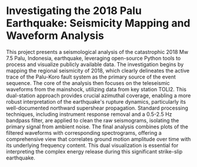 # Investigating the 2018 Palu Earthquake: Seismicity Mapping and Waveform Analysis
This project presents a seismological analysis of the catastrophic 2018 Mw 7.5 Palu, Indonesia, earthquake, leveraging open-source Python tools to process and visualize publicly available data. The investigation begins by mapping the regional seismicity of 2018, which clearly delineates the active trace of the Palu-Koro fault system as the primary source of the event sequence. The core of the analysis then focuses on the teleseismic waveforms from the mainshock, utilizing data from key station TOLI2. This dual-station approach provides crucial azimuthal coverage, enabling a more robust interpretation of the earthquake's rupture dynamics, particularly its well-documented northward supershear propagation. Standard processing techniques, including instrument response removal and a 0.5-2.5 Hz bandpass filter, are applied to clean the raw seismograms, isolating the primary signal from ambient noise. The final analysis combines plots of the filtered waveforms with corresponding spectrograms, offering a comprehensive view that correlates ground motion amplitude over time with its underlying frequency content. This dual visualization is essential for interpreting the complex energy release during this significant strike-slip earthquake.
